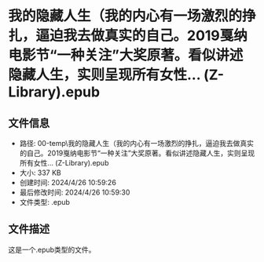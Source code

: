 ﻿# 我的隐藏人生（我的内心有一场激烈的挣扎，逼迫我去做真实的自己。2019戛纳电影节“一种关注”大奖原著。看似讲述隐藏人生，实则呈现所有女性... (Z-Library).epub

## 文件信息
- 路径: 00-temp\我的隐藏人生（我的内心有一场激烈的挣扎，逼迫我去做真实的自己。2019戛纳电影节“一种关注”大奖原著。看似讲述隐藏人生，实则呈现所有女性... (Z-Library).epub
- 大小: 337 KB
- 创建时间: 2024/4/26 10:59:26
- 最后修改时间: 2024/4/26 10:59:30
- 文件类型: .epub

## 文件描述
这是一个.epub类型的文件。

